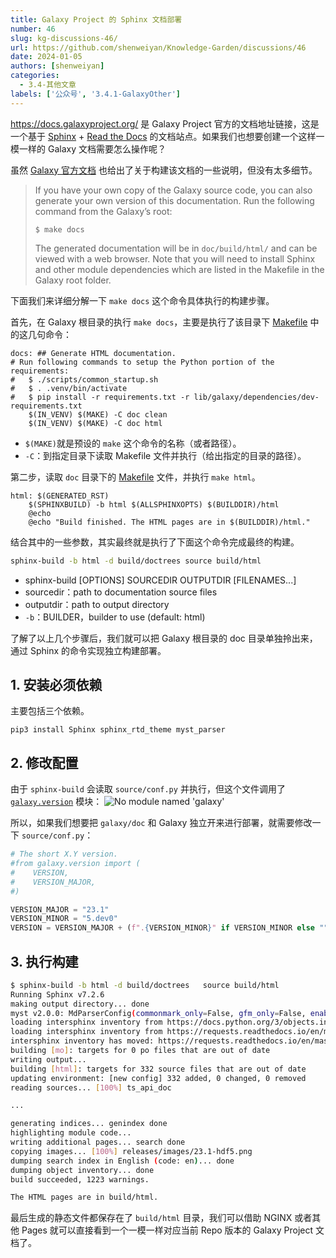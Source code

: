 ```yaml
---
title: Galaxy Project 的 Sphinx 文档部署
number: 46
slug: kg-discussions-46/
url: https://github.com/shenweiyan/Knowledge-Garden/discussions/46
date: 2024-01-05
authors: [shenweiyan]
categories: 
  - 3.4-其他文章
labels: ['公众号', '3.4.1-GalaxyOther']
---
```


<https://docs.galaxyproject.org/> 是 Galaxy Project 官方的文档地址链接，这是一个基于 [Sphinx](https://www.sphinx-doc.org/) + [Read the Docs](https://readthedocs.org/) 的文档站点。如果我们也想要创建一个这样一模一样的 Galaxy 文档需要怎么操作呢？

<!-- more -->

虽然 [Galaxy 官方文档](https://docs.galaxyproject.org/en/master/#building-this-documentation) 也给出了关于构建该文档的一些说明，但没有太多细节。

> If you have your own copy of the Galaxy source code, you can also generate your own version of this documentation. Run the following command from the Galaxy’s root:
> ```
> $ make docs
> ```
> The generated documentation will be in `doc/build/html/` and can be viewed with a web browser. Note that you will need to install Sphinx and other module dependencies which are listed in the Makefile in the Galaxy root folder.

下面我们来详细分解一下 `make docs` 这个命令具体执行的构建步骤。

首先，在 Galaxy 根目录的执行 `make docs`，主要是执行了该目录下 [Makefile](https://github.com/galaxyproject/galaxy/blob/dev/Makefile) 中的这几句命令：
```
docs: ## Generate HTML documentation.
# Run following commands to setup the Python portion of the requirements:
#   $ ./scripts/common_startup.sh
#   $ . .venv/bin/activate
#   $ pip install -r requirements.txt -r lib/galaxy/dependencies/dev-requirements.txt
	$(IN_VENV) $(MAKE) -C doc clean
	$(IN_VENV) $(MAKE) -C doc html
```
- `$(MAKE)`就是预设的 `make` 这个命令的名称（或者路径）。    
- `-C`：到指定目录下读取 Makefile 文件并执行（给出指定的目录的路径）。     

第二步，读取 `doc` 目录下的 [Makefile](https://github.com/galaxyproject/galaxy/blob/dev/doc/Makefile) 文件，并执行 `make html`。
```
html: $(GENERATED_RST)
	$(SPHINXBUILD) -b html $(ALLSPHINXOPTS) $(BUILDDIR)/html
	@echo
	@echo "Build finished. The HTML pages are in $(BUILDDIR)/html."
```

结合其中的一些参数，其实最终就是执行了下面这个命令完成最终的构建。
```bash
sphinx-build -b html -d build/doctrees source build/html
```

- sphinx-build [OPTIONS] SOURCEDIR OUTPUTDIR [FILENAMES...]
- sourcedir：path to documentation source files
- outputdir：path to output directory
- `-b`：BUILDER，builder to use (default: html)

了解了以上几个步骤后，我们就可以把 Galaxy 根目录的 doc 目录单独拎出来，通过 Sphinx 的命令实现独立构建部署。

## 1. 安装必须依赖

主要包括三个依赖。
```
pip3 install Sphinx sphinx_rtd_theme myst_parser
```

## 2. 修改配置

由于 `sphinx-build` 会读取 `source/conf.py` 并执行，但这个文件调用了 [`galaxy.version`](https://github.com/galaxyproject/galaxy/blob/dev/lib/galaxy/version.py) 模块：
![No module named 'galaxy'](https://shub.weiyan.tech/kgarden/2024/01/no-galaxy-version.png)

所以，如果我们想要把 `galaxy/doc` 和 Galaxy 独立开来进行部署，就需要修改一下 `source/conf.py`：
```python
# The short X.Y version.
#from galaxy.version import (
#    VERSION,
#    VERSION_MAJOR,
#)

VERSION_MAJOR = "23.1"
VERSION_MINOR = "5.dev0"
VERSION = VERSION_MAJOR + (f".{VERSION_MINOR}" if VERSION_MINOR else "")
```

## 3. 执行构建
```bash
$ sphinx-build -b html -d build/doctrees   source build/html
Running Sphinx v7.2.6
making output directory... done
myst v2.0.0: MdParserConfig(commonmark_only=False, gfm_only=False, enable_extensions={'deflist', 'attrs_block', 'substitution'}, disable_syntax=[], all_links_external=False, url_schemes=('http', 'https', 'mailto', 'ftp'), ref_domains=None, fence_as_directive=set(), number_code_blocks=[], title_to_header=False, heading_anchors=5, heading_slug_func=<function make_id at 0x7f46201a6a60>, html_meta={}, footnote_transition=True, words_per_minute=200, substitutions={}, linkify_fuzzy_links=True, dmath_allow_labels=True, dmath_allow_space=True, dmath_allow_digits=True, dmath_double_inline=False, update_mathjax=True, mathjax_classes='tex2jax_process|mathjax_process|math|output_area', enable_checkboxes=False, suppress_warnings=[], highlight_code_blocks=True)
loading intersphinx inventory from https://docs.python.org/3/objects.inv...
loading intersphinx inventory from https://requests.readthedocs.io/en/master/objects.inv...
intersphinx inventory has moved: https://requests.readthedocs.io/en/master/objects.inv -> https://requests.readthedocs.io/en/latest/objects.inv
building [mo]: targets for 0 po files that are out of date
writing output... 
building [html]: targets for 332 source files that are out of date
updating environment: [new config] 332 added, 0 changed, 0 removed
reading sources... [100%] ts_api_doc

...

generating indices... genindex done
highlighting module code... 
writing additional pages... search done
copying images... [100%] releases/images/23.1-hdf5.png
dumping search index in English (code: en)... done
dumping object inventory... done
build succeeded, 1223 warnings.

The HTML pages are in build/html.
```

最后生成的静态文件都保存在了 `build/html` 目录，我们可以借助 NGINX 或者其他 Pages 就可以直接看到一个一模一样对应当前 Repo 版本的 Galaxy Project 文档了。

<script src="https://giscus.app/client.js"
	data-repo="shenweiyan/Knowledge-Garden"
	data-repo-id="R_kgDOKgxWlg"
	data-mapping="number"
	data-term="46"
	data-reactions-enabled="1"
	data-emit-metadata="0"
	data-input-position="bottom"
	data-theme="light"
	data-lang="zh-CN"
	crossorigin="anonymous"
	async>
</script>
